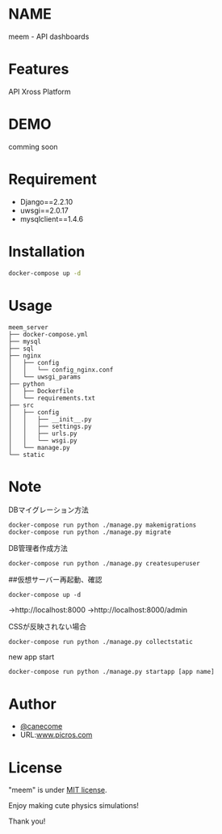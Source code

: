 
# NAME

meem - API dashboards

# Features

API Xross Platform

# DEMO
 
comming soon

# Requirement
 
* Django==2.2.10
* uwsgi==2.0.17
* mysqlclient==1.4.6
 
# Installation
 
```bash
docker-compose up -d
```

# Usage

```
meem_server
├── docker-compose.yml
├── mysql
├── sql
├── nginx
│   ├── config
│   │   └── config_nginx.conf
│   └── uwsgi_params
├── python
│   ├── Dockerfile
│   └── requirements.txt
├── src
│   ├── config
│   │   ├── __init__.py
│   │   ├── settings.py
│   │   ├── urls.py
│   │   └── wsgi.py
│   └── manage.py
└── static
```
 
# Note
 
DBマイグレーション方法

```
docker-compose run python ./manage.py makemigrations
docker-compose run python ./manage.py migrate
```

DB管理者作成方法

```
docker-compose run python ./manage.py createsuperuser
```

##仮想サーバー再起動、確認

```
docker-compose up -d
```

→http://localhost:8000
→http://localhost:8000/admin


CSSが反映されない場合

```
docker-compose run python ./manage.py collectstatic
```

new app start

```
docker-compose run python ./manage.py startapp [app name]
```

# Author

* [@canecome](https://twitter.com/canecome)
* URL:www.picros.com
 
# License

"meem" is under [MIT license](https://en.wikipedia.org/wiki/MIT_License).

Enjoy making cute physics simulations!
 
Thank you!
